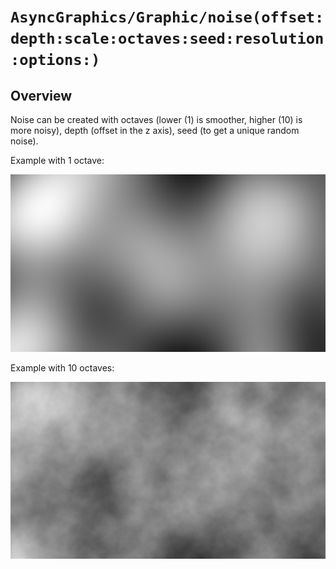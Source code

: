 # ``AsyncGraphics/Graphic/noise(offset:depth:scale:octaves:seed:resolution:options:)``

## Overview

Noise can be created with octaves (lower (1) is smoother, higher (10) is more noisy), depth (offset in the z axis), seed (to get a unique random noise).

Example with 1 octave:

![Noise](https://github.com/heestand-xyz/AsyncGraphics-Docs/blob/main/Images/Visuals/Noise.png?raw=true)

Example with 10 octaves:

![Noise with 10 Octaves](https://github.com/heestand-xyz/AsyncGraphics-Docs/blob/main/Images/Visuals/Noise-Octaves-10.png?raw=true)
